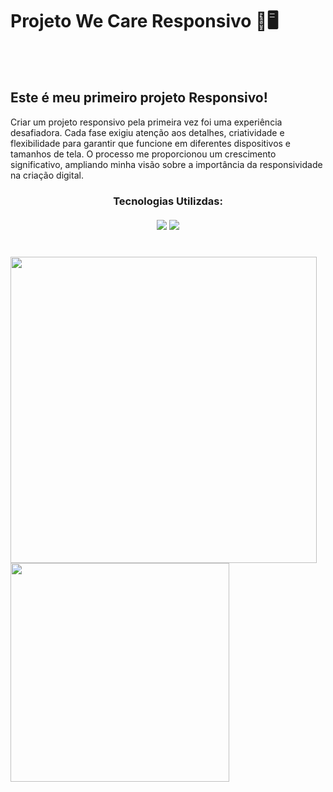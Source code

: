 <h1> Projeto We Care Responsivo 📱🖥️ </h1>
<br>
<br>

<h2> <b>Este é meu primeiro projeto Responsivo! </b> </h2>
<p> Criar um projeto responsivo pela primeira vez foi uma experiência desafiadora. Cada fase exigiu atenção aos detalhes, criatividade e flexibilidade para garantir que funcione em diferentes dispositivos e tamanhos de tela. O processo me proporcionou um crescimento significativo, ampliando minha visão sobre a importância da responsividade na criação digital.</p>

<h3 align= "center"/> 
  <b> Tecnologias Utilizdas: </b> 
  <br>
  <br>
  <img src="https://img.shields.io/badge/HTML5-E34F26?style=for-the-badge&logo=html5&logoColor=white"/>
  <img src="https://img.shields.io/badge/CSS-239120?&style=for-the-badge&logo=css3&logoColor=white"/>
<h3>

<div style="display: inline-block;"> 

<img src="https://github.com/JessicaSilvaDev/We-Care-Responsivo/blob/main/img/desktop.png?raw=true" style=" width:490px;
;"/>
<img src="https://github.com/JessicaSilvaDev/We-Care-Responsivo/blob/main/img/Mobile.png?raw=true" style= "width:350px;
;"/>
</div>
